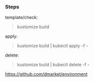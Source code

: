 ### Steps


template/check:
> kustomize build 

apply:
> kustomize build | kubectl apply -f -
 
delete:
> kustomize build | kubectl delete -f -



https://github.com/dmarket/environment